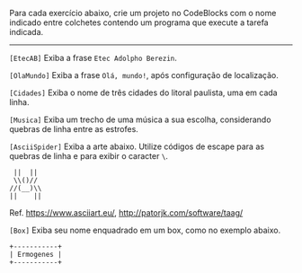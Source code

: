 Para cada exercício abaixo, crie um projeto no CodeBlocks com o nome indicado entre colchetes contendo um programa que execute a tarefa indicada.

---

`[EtecAB]` Exiba a frase `Etec Adolpho Berezin`.

`[OlaMundo]` Exiba a frase `Olá, mundo!`, após configuração de localização.

`[Cidades]` Exiba o nome de três cidades do litoral paulista, uma em cada linha.

`[Musica]` Exiba um trecho de uma música a sua escolha, considerando quebras de linha entre as estrofes.

`[AsciiSpider]` Exiba a arte abaixo. Utilize códigos de escape para as quebras de linha e para exibir o caracter `\`.

```
 ||  || 
 \\()// 
//(__)\\
||    ||
```

Ref. https://www.asciiart.eu/, http://patorjk.com/software/taag/

`[Box]` Exiba seu nome enquadrado em um box, como no exemplo abaixo.

```
+-----------+
| Ermogenes |
+-----------+
```
